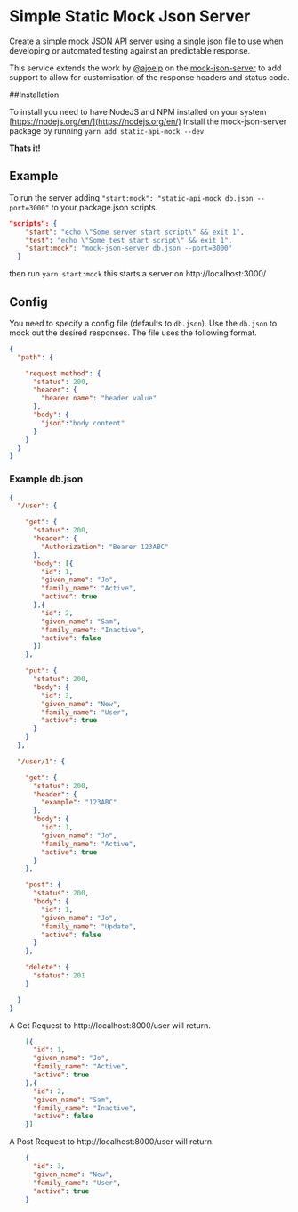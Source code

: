 # Simple Static Mock Json Server

Create a simple mock JSON API server using a single json file to use when developing or automated testing against an predictable response.

This service extends the work by [@ajoelp](https://www.npmjs.com/~ajoelp) on the [mock-json-server](https://www.npmjs.com/package/mock-json-server) to add support to allow for customisation of the response headers and status code.

##Installation

To install you need to have NodeJS and NPM installed on your system [https://nodejs.org/en/](https://nodejs.org/en/)
Install the mock-json-server package by running `yarn add static-api-mock --dev`

**Thats it!**

## Example

To run the server adding `"start:mock": "static-api-mock db.json --port=3000"` to your package.json scripts.

```json
"scripts": {
    "start": "echo \"Some server start script\" && exit 1",
    "test": "echo \"Some test start script\" && exit 1",
    "start:mock": "mock-json-server db.json --port=3000"
  }
```

then run `yarn start:mock` this starts a server on http://localhost:3000/

## Config

You need to specify a config file (defaults to `db.json`). Use the `db.json` to mock out the desired responses. The file uses the following format.

```json
{
  "path": {

    "request method": {
      "status": 200,
      "header": {
        "header name": "header value"
      },
      "body": {
        "json":"body content"
      }
    }
  }
}
```

### Example db.json

```json
{
  "/user": {

    "get": {
      "status": 200,
      "header": {
        "Authorization": "Bearer 123ABC"
      },
      "body": [{
        "id": 1,
        "given_name": "Jo",
        "family_name": "Active",
        "active": true
      },{
        "id": 2,
        "given_name": "Sam",
        "family_name": "Inactive",
        "active": false
      }]
    },

    "put": {
      "status": 200,
      "body": {
        "id": 3,
        "given_name": "New",
        "family_name": "User",
        "active": true
      }
    }
  },

  "/user/1": {

    "get": {
      "status": 200,
      "header": {
        "example": "123ABC"
      },
      "body": {
        "id": 1,
        "given_name": "Jo",
        "family_name": "Active",
        "active": true
      }
    },

    "post": {
      "status": 200,
      "body": {
        "id": 1,
        "given_name": "Jo",
        "family_name": "Update",
        "active": false
      }
    },

    "delete": {
      "status": 201
    }

  }
}
```

A Get Request to http://localhost:8000/user will return.

```json
    [{
      "id": 1,
      "given_name": "Jo",
      "family_name": "Active",
      "active": true
    },{
      "id": 2,
      "given_name": "Sam",
      "family_name": "Inactive",
      "active": false
    }]
```

A Post Request to http://localhost:8000/user will return.

```json
    {
      "id": 3,
      "given_name": "New",
      "family_name": "User",
      "active": true
    }
```
